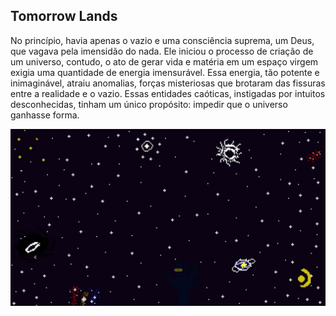 ## Tomorrow Lands

No princípio, havia apenas o vazio e uma consciência suprema, um Deus, que vagava pela imensidão do nada. 
Ele iniciou o processo de criação de um universo, contudo, o ato de gerar vida e matéria em um espaço virgem exigia uma quantidade de energia imensurável. 
Essa energia, tão potente e inimaginável, atraiu anomalias, forças misteriosas que brotaram das fissuras entre a realidade e o vazio. Essas entidades caóticas, instigadas por intuitos desconhecidas, tinham um único propósito: impedir que o universo ganhasse forma.

<img alt="TomorrowLands Background" align="center" src="https://raw.githubusercontent.com/NathanTostes/tomorrowLands/refs/heads/main/public/images/initialScreenBackground.jpg"/>
